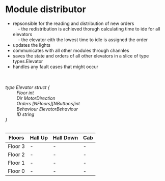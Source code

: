 # Module distributor

- repsonsible for the reading and distribution of new orders \
&nbsp;&nbsp;&nbsp;&nbsp;- the redistribution is achieved thorugh calculating time to ide for all elevators \
&nbsp;&nbsp;&nbsp;&nbsp;- the elevator eith the lowest time to idle is assigned the order
- updates the lights
- communicates with all other modules through channles <br/>
- saves the state and orders of all other elevators in a slice of type types.Elevator <br/>
- handles any fault cases that might occur <br/> <br/> <br/>


*type Elevator struct { \
&nbsp;&nbsp;&nbsp;&nbsp;&nbsp;&nbsp;&nbsp;&nbsp;  Floor     int\
&nbsp;&nbsp;&nbsp;&nbsp;&nbsp;&nbsp;&nbsp;&nbsp;	Dir       MotorDirection\
&nbsp;&nbsp;&nbsp;&nbsp;&nbsp;&nbsp;&nbsp;&nbsp;	Orders    [NFloors][NButtons]int\
&nbsp;&nbsp;&nbsp;&nbsp;&nbsp;&nbsp;&nbsp;&nbsp;	Behaviour ElevatorBehaviour\
&nbsp;&nbsp;&nbsp;&nbsp;&nbsp;&nbsp;&nbsp;&nbsp;	ID        string \
}* <br/> <br/>



Floors | Hall Up   | Hall Down  |     Cab    |
----------- | ---------- | ---------- | ----------
Floor 3     | - |- | -
Floor 2     | - |- | -
Floor 1     | - | - | -
Floor 0     | - | - | -
